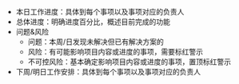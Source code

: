 - 本日工作进度：具体到每个事项以及事项对应的负责人
- 总体进度：明确进度百分比，概述目前完成的功能
- 问题&风险
  - 问题：本周/日发现未解决但已有解决方案的
  - 风险：有可能影响项目内容或进度的事项，需要标红警示
  - 不可控风险：基本确定影响项目内容或进度的事项，置顶标红警示
- 下周/明日工作安排：具体到每个事项以及事项对应的负责人
